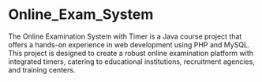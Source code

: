 # Online_Exam_System
The Online Examination System with Timer is a Java course project that offers a hands-on experience in web development using PHP and MySQL. This project is designed to create a robust online examination platform with integrated timers, catering to educational institutions, recruitment agencies, and training centers.
